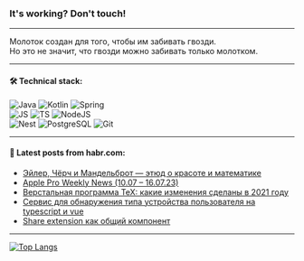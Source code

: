 ### It's working? Don't touch!

---
Молоток создан для того, чтобы им забивать гвозди. <br>
Но это не значит, что гвозди можно забивать только молотком.

---

#### 🛠️ Technical stack:

![Java](https://img.shields.io/badge/Java-informational?logo=Oracle&style=flat&logoColor=white&color=FF4500)
![Kotlin](https://img.shields.io/badge/Kotlin-informational?logo=Kotlin&style=flat&logoColor=white&color=774D97)
![Spring](https://img.shields.io/badge/SpringBoot-informational?logo=SpringBoot&style=flat&logoColor=white&color=6DB33F) <br>
![JS](https://img.shields.io/badge/JS-informational?logo=javaScript&style=flat&logoColor=black&color=F7Df1E)
![TS](https://img.shields.io/badge/TypeScript-informational?logo=typeScript&style=flat&logoColor=black&color=0667A8)
![NodeJS](https://img.shields.io/badge/NodeJS-informational?logo=node.js&style=flat&logoColor=white&color=70A760) <br>
![Nest](https://img.shields.io/badge/NestJS-informational?logo=NestJS&style=flat&logoColor=white&color=E0234E)
![PostgreSQL](https://img.shields.io/badge/PostgreSQL-informational?logo=PostgreSQL&style=flat&logoColor=white&color=DAA520)
![Git](https://img.shields.io/badge/Git-informational?logo=git&style=flat&logoColor=white&color=778899)

___

#### 💬 Latest posts from habr.com:

<!-- BLOG-POST-LIST:START -->
- [Эйлер, Чёрч и Мандельброт — этюд о красоте и математике](https://habr.com/ru/articles/724768/?utm_source=habrahabr&utm_medium=rss&utm_campaign=724768)
- [Apple Pro Weekly News &lpar;10.07 – 16.07.23&rpar;](https://habr.com/ru/articles/748902/?utm_source=habrahabr&utm_medium=rss&utm_campaign=748902)
- [Верстальная программа TeX: какие изменения сделаны в 2021 году](https://habr.com/ru/articles/748900/?utm_source=habrahabr&utm_medium=rss&utm_campaign=748900)
- [Сервис для обнаружения типа устройства пользователя на typescript и vue](https://habr.com/ru/articles/748890/?utm_source=habrahabr&utm_medium=rss&utm_campaign=748890)
- [Share extension как общий компонент](https://habr.com/ru/articles/748888/?utm_source=habrahabr&utm_medium=rss&utm_campaign=748888)
<!-- BLOG-POST-LIST:END -->

---
[![Top Langs](https://github-readme-stats-git-master-advtsetting-gmailcom.vercel.app/api/top-langs/?username=zloylis&langs_count=10&hide_title=false&title_color=e6edf3&size_weight=0.5&count_weight=0.5&layout=compact&hide_border=true&theme=dracula)](https://github.com/zloylis)

<!-- ![GitHub stats](https://github-readme-stats-git-master-advtsetting-gmailcom.vercel.app/api?username=zloylis&show_icons=true&hide_border=true&theme=dracula&hide_title=true&include_all_commits=true&count_private=true&hide=contribs&hide_rank=true) -->
